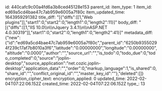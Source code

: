id: 440cafc9c00a4fd6a3b8ced45128e153
parent_id: 
item_type: 1
item_id: ed69a5cd4bae47c7ab959e6005a7f80c
item_updated_time: 1643959291382
title_diff: "[{\"diffs\":[[1,\"Web plugins\"]],\"start1\":0,\"start2\":0,\"length1\":0,\"length2\":11}]"
body_diff: "[{\"diffs\":[[1,\"IIS 10.0\\\n\\\nJquery 3.4.1\\\n\\\nASP.NET 4.0.30319\"]],\"start1\":0,\"start2\":0,\"length1\":0,\"length2\":41}]"
metadata_diff: {"new":{"id":"ed69a5cd4bae47c7ab959e6005a7f80c","parent_id":"6250b93550294f239c17af7b8010a3f6","latitude":"0.00000000","longitude":"0.00000000","altitude":"0.0000","author":"","source_url":"","is_todo":0,"todo_due":0,"todo_completed":0,"source":"joplin-desktop","source_application":"net.cozic.joplin-desktop","application_data":"","order":0,"markup_language":1,"is_shared":0,"share_id":"","conflict_original_id":"","master_key_id":""},"deleted":[]}
encryption_cipher_text: 
encryption_applied: 0
updated_time: 2022-02-04T07:22:06.152Z
created_time: 2022-02-04T07:22:06.152Z
type_: 13